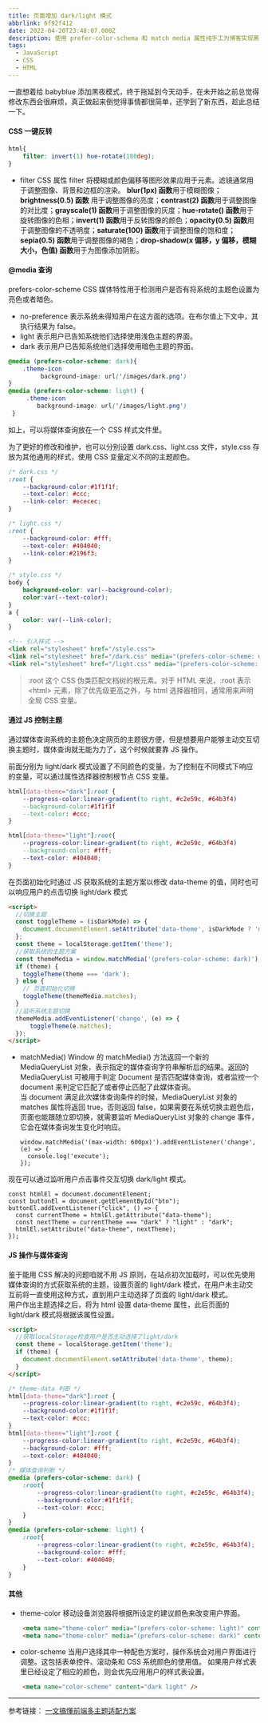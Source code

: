 ```yaml
---
title: 页面增加 dark/light 模式
abbrlink: 6f92f412
date: 2022-04-20T23:48:07.000Z
description: 使用 prefer-color-schema 和 match media 属性纯手工为博客实现黑夜模式。
tags:
  - JavaScript
  - CSS
  - HTML
---
```


一直想着给 babyblue 添加黑夜模式，终于拖延到今天动手，在未开始之前总觉得修改东西会很麻烦，真正做起来倒觉得事情都很简单，还学到了新东西，趁此总结一下。

<!-- more -->

#### CSS 一键反转

```CSS
html{
    filter: invert(1) hue-rotate(180deg);
}
```

- filter
  CSS 属性 filter 将模糊或颜色偏移等图形效果应用于元素。滤镜通常用于调整图像、背景和边框的渲染。
  **blur(1px) 函数**用于模糊图像；**brightness(0.5) 函数** 用于调整图像的亮度；**contrast(2) 函数**用于调整图像的对比度；**grayscale(1) 函数**用于调整图像的灰度；**hue-rotate() 函数**用于旋转图像的色相；**invert(1) 函数**用于反转图像的颜色；**opacity(0.5) 函数**用于调整图像的不透明度；**saturate(100) 函数**用于调整图像的饱和度；**sepia(0.5) 函数**用于调整图像的褐色；**drop-shadow(x 偏移，y 偏移，模糊大小，色值) 函数**用于为图像添加阴影。

#### @media 查询

prefers-color-scheme CSS 媒体特性用于检测用户是否有将系统的主题色设置为亮色或者暗色。

- no-preference 表示系统未得知用户在这方面的选项。在布尔值上下文中，其执行结果为 false。
- light 表示用户已告知系统他们选择使用浅色主题的界面。
- dark 表示用户已告知系统他们选择使用暗色主题的界面。

```CSS
@media (prefers-color-scheme: dark){
    .theme-icon
         background-image: url('/images/dark.png')
}
@media (prefers-color-scheme: light) {
     .theme-icon
        background-image: url('/images/light.png')
 }

```

如上，可以将媒体查询放在一个 CSS 样式文件里。

为了更好的修改和维护，也可以分别设置 dark.css、light.css 文件，style.css 存放为其他通用的样式，使用 CSS 变量定义不同的主题颜色。

```CSS
/* dark.css */
:root {
    --background-color:#1f1f1f;
    --text-color: #ccc;
    --link-color: #ececec;
}

/* light.css */
:root {
    --background-color: #fff;
    --text-color: #404040;
    --link-color:#2196f3;
}

/* style.css */
body {
    background-color: var(--background-color);
    color:var(--text-color);
}
a {
    color: var(--link-color);
}
```

```HTML
<!-- 引入样式 -->
<link rel="stylesheet" href="/style.css">
<link rel="stylesheet" href="/dark.css" media="(prefers-color-scheme: dark)">
<link rel="stylesheet" href="/light.css" media="(prefers-color-scheme: no-preference),(prefers-color-scheme: light)"
```

> :root 这个 CSS 伪类匹配文档树的根元素。对于 HTML 来说，:root 表示 \<html> 元素，除了优先级更高之外，与 html 选择器相同，通常用来声明全局 CSS 变量。

#### 通过 JS 控制主题

通过媒体查询系统的主题色决定网页的主题很方便，但是想要用户能够主动交互切换主题时，媒体查询就无能为力了，这个时候就要靠 JS 操作。

前面分别为 light/dark 模式设置了不同颜色的变量，为了控制在不同模式下响应的变量，可以通过属性选择器控制根节点 CSS 变量。

```CSS
html[data-theme="dark"]:root {
    --progress-color:linear-gradient(to right, #c2e59c, #64b3f4)
    --background-color:#1f1f1f
    --text-color: #ccc;
}

html[data-theme="light"]:root{
    --progress-color:linear-gradient(to right, #c2e59c, #64b3f4)
    --background-color: #fff;
    --text-color: #404040;
}

```

在页面初始化时通过 JS 获取系统的主题方案以修改 data-theme 的值，同时也可以响应用户的点击切换 light/dark 模式

```HTML
<script>
  //切换主题
  const toggleTheme = (isDarkMode) => {
    document.documentElement.setAttribute('data-theme', isDarkMode ? 'dark' : 'light');
  };
  const theme = localStorage.getItem('theme');
  //获取系统的主题方案
  const themeMedia = window.matchMedia('(prefers-color-scheme: dark)');
  if (theme) {
    toggleTheme(theme === 'dark');
  } else {
    // 页面初始化切换
    toggleTheme(themeMedia.matches);
  }
  //监听系统主题切换
  themeMedia.addEventListener('change', (e) => {
      toggleTheme(e.matches);
  });
</script>
```

- matchMedia()
  Window 的 matchMedia() 方法返回一个新的 MediaQueryList 对象，表示指定的媒体查询字符串解析后的结果。返回的 MediaQueryList 可被用于判定 Document 是否匹配媒体查询，或者监控一个 document 来判定它匹配了或者停止匹配了此媒体查询。  
  当 document 满足此次媒体查询条件的时候，MediaQueryList 对象的 matches 属性将返回 true，否则返回 false，如果需要在系统切换主题色后，页面也能跟随立即切换，就需要监听 MediaQueryList 对象的 change 事件，它会在媒体查询发生变化时响应。

  ```JS
  window.matchMedia('(max-width: 600px)').addEventListener('change', (e) => {
    console.log('execute');
  });
  ```

现在可以通过监听用户点击事件交互切换 dark/light 模式。

```JS
const htmlEl = document.documentElement;
const buttonEl = document.getElementById("btn");
buttonEl.addEventListener("click", () => {
  const currentTheme = htmlEl.getAttribute("data-theme");
  const nextTheme = currentTheme === "dark" ? "light" : "dark";
  htmlEl.setAttribute("data-theme", nextTheme);
});

```

#### JS 操作与媒体查询

鉴于能用 CSS 解决的问题咱就不用 JS 原则，在站点初次加载时，可以优先使用媒体查询的方式获取系统的主题，设置页面的 light/dark 模式，在用户未主动交互前将一直使用这种方式，直到用户主动选择了页面的 light/dark 模式。  
用户作出主题选择之后，将为 html 设置 data-theme 属性，此后页面的 light/dark 模式将根据该属性设置。

```HTML
<script>
  //获取localStorage检查用户是否主动选择了light/dark
  const theme = localStorage.getItem('theme');
  if (theme) {
    document.documentElement.setAttribute('data-theme', theme);
  }
</script>
```

```CSS
/* theme-data 判断 */
html[data-theme="dark"]:root {
    --progress-color:linear-gradient(to right, #c2e59c, #64b3f4);
    --background-color:#1f1f1f;
    --text-color: #ccc;
}
html[data-theme="light"]:root {
    --progress-color:linear-gradient(to right, #c2e59c, #64b3f4);
    --background-color: #fff;
    --text-color: #404040;
}
/* 媒体查询判断 */
@media (prefers-color-scheme: dark) {
    :root{
        --progress-color:linear-gradient(to right, #c2e59c, #64b3f4);
        --background-color:#1f1f1f;
        --text-color: #ccc;
    }
}
@media (prefers-color-scheme: light) {
    :root{
        --progress-color:linear-gradient(to right, #c2e59c, #64b3f4);
        --background-color: #fff;
        --text-color: #404040;
    }
}

```

#### 其他

- theme-color 移动设备浏览器将根据所设定的建议颜色来改变用户界面。

```HTML
    <meta name="theme-color" media="(prefers-color-scheme: light)" content="#fff" />
    <meta name="theme-color" media="(prefers-color-scheme: dark)" content="#1f1f1f" />
```

- color-scheme 当用户选择其中一种配色方案时，操作系统会对用户界面进行调整。这包括表单控件、滚动条和 CSS 系统颜色的使用值。
  如果用户样式表里已经设定了相应的颜色，则会优先应用用户的样式表设置。

```HTML
    <meta name="color-scheme" content="dark light" />
```

---

参考链接：
[一文搞懂前端多主题适配方案](https://juejin.cn/post/7049384448256639006)
